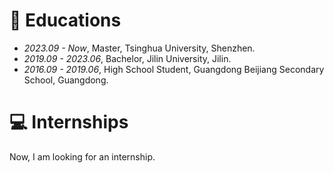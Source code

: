 
# 📖 Educations
- *2023.09 - Now*, Master, Tsinghua University, Shenzhen.
- *2019.09 - 2023.06*, Bachelor, Jilin University, Jilin.
- *2016.09 - 2019.06*, High School Student, Guangdong Beijiang Secondary School, Guangdong.

# 💻 Internships
Now, I am looking for an internship.
